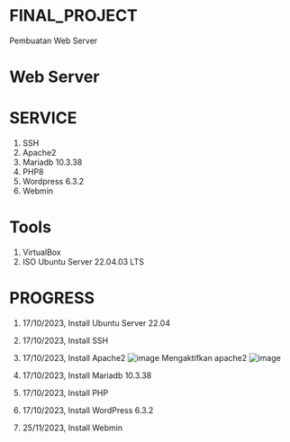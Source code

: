 # FINAL_PROJECT
Pembuatan Web Server 

# Web Server

# SERVICE
1. SSH
2. Apache2
3. Mariadb 10.3.38
4. PHP8
5. Wordpress 6.3.2
6. Webmin

# Tools
1. VirtualBox
2. ISO Ubuntu Server 22.04.03 LTS

# PROGRESS
1. 17/10/2023, Install Ubuntu Server 22.04
2. 17/10/2023, Install SSH
3. 17/10/2023, Install Apache2
   ![image](https://github.com/rayyanabdie/Final_Project/assets/148295618/863f6f8c-1a4e-4db2-901d-1d52dec4bbf5)
   Mengaktifkan apache2
   ![image](https://github.com/rayyanabdie/Final_Project/assets/148295618/d0287aaa-c623-4e24-ab7b-0ec310e382f8)

5. 17/10/2023, Install Mariadb 10.3.38
6. 17/10/2023, Install PHP
7. 17/10/2023, Install WordPress 6.3.2
8. 25/11/2023, Install Webmin
